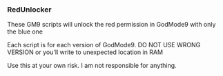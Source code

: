### RedUnlocker
These GM9 scripts will unlock the red permission in GodMode9 with only the blue one

Each script is for each version of GodMode9. DO NOT USE WRONG VERSION or you'll write to unexpected location in RAM

Use this at your own risk. I am not responsible for anything.